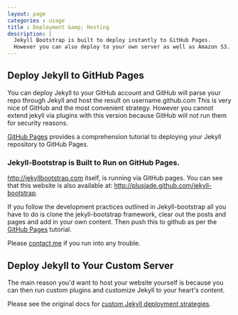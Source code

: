 ```yaml
---
layout: page
categories : usage
title : Deployment &amp; Hosting
description: |
  Jekyll Bootstrap is built to deploy instantly to GitHub Pages.
  However you can also deploy to your own server as well as Amazon S3.
---
```


## Deploy Jekyll to GitHub Pages

You can deploy Jekyll to your GitHub account and GitHub will parse your repo through Jekyll and host the result on username.github.com
This is very nice of GitHub and the most convenient strategy.
However you cannot extend jekyll via plugins with this version because GitHub will not run them for security reasons.

[GitHub Pages](http://pages.github.com) provides a comprehension tutorial to deploying your Jekyll repository to GitHub Pages.


### Jekyll-Bootstrap is Built to Run on GitHub Pages.
<http://jekyllbootstrap.com> itself, is running via GitHub pages.
You can see that this website is also available at: <http://plusjade.github.com/jekyll-bootstrap>.

If you follow the development practices outlined in Jekyll-bootstrap all you have to do is
clone the jekyll-bootstrap framework, clear out the posts and pages and add in your own content.
Then push this to github as per the [GitHub Pages](http://pages.github.com) tutorial.

Please [contact me](http://plusjade.com) if you run into any trouble.


## Deploy Jekyll to Your Custom Server

The main reason you'd want to host your website yourself is because you can then run custom plugins and customize Jekyll to your heart's content.

Please see the original docs for [custom Jekyll deployment strategies](https://github.com/mojombo/jekyll/wiki/Deployment).



